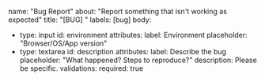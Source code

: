 name: "Bug Report"
about: "Report something that isn't working as expected"
title: "[BUG] <your title here>"
labels: [bug]
body:

- type: input
  id: environment
  attributes:
  label: Environment
  placeholder: "Browser/OS/App version"
- type: textarea
  id: description
  attributes:
  label: Describe the bug
  placeholder: "What happened? Steps to reproduce?"
  description: Please be specific.
  validations:
  required: true

